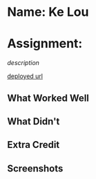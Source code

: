 # Name: Ke Lou
# Assignment: 

*description*

[deployed url](http://url-if-deployed-here)

## What Worked Well

## What Didn't

## Extra Credit

## Screenshots

